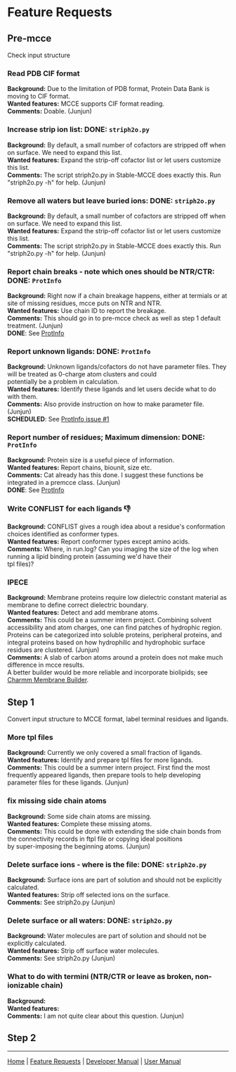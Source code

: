 # Feature Requests

## Pre-mcce
Check input structure

### Read PDB CIF format
**Background:** Due to the limitation of PDB format, Protein Data Bank is moving to CIF format.\
**Wanted features:** MCCE supports CIF format reading.\
**Comments:** Doable. (Junjun) 

### Increase strip ion list: DONE: `striph2o.py`
**Background:** By default, a small number of cofactors are stripped off when on surface. We need to expand this list.\
**Wanted features:** Expand the strip-off cofactor list or let users customize this list.\
**Comments:** The script striph2o.py in Stable-MCCE does exactly this. Run "striph2o.py -h" for help. (Junjun)

### Remove all waters but leave buried ions: DONE: `striph2o.py`
**Background:** By default, a small number of cofactors are stripped off when on surface. We need to expand this list.\
**Wanted features:** Expand the strip-off cofactor list or let users customize this list.\
**Comments:** The script striph2o.py in Stable-MCCE does exactly this. Run "striph2o.py -h" for help. (Junjun)

### Report chain breaks - note which ones should be NTR/CTR: DONE: `ProtInfo`
**Background:** Right now if a chain breakage happens, either at termials or at site of missing residues, mcce puts on NTR and NTR.\
**Wanted features:** Use chain ID to report the breakage.\
**Comments:** This should go in to pre-mcce check as well as step 1 default treatment. (Junjun)\
**DONE**: See [ProtInfo](https://github.com/GunnerLab/MCCE_ProtInfo)

### Report unknown ligands: DONE: `ProtInfo`
**Background:** Unknown ligands/cofactors do not have parameter files. They will be treated as 0-charge atom clusters and could \
potentially be a problem in calculation.\
**Wanted features:** Identify these ligands and let users decide what to do with them.\
**Comments:** Also provide instruction on how to make parameter file. (Junjun)\
**SCHEDULED**: See [ProtInfo issue #1](https://github.com/GunnerLab/MCCE_ProtInfo/issues/1)

### Report number of residues; Maximum dimension: DONE: `ProtInfo`
**Background:** Protein size is a useful piece of information.\
**Wanted features:** Report chains, biounit, size etc.\
**Comments:** Cat already has this done. I suggest these functions be integrated in a premcce class. (Junjun)\
**DONE**: See [ProtInfo](https://github.com/GunnerLab/MCCE_ProtInfo)

### Write CONFLIST for each ligands :-1:
**Background:** CONFLIST gives a rough idea about a residue's conformation choices identified as conformer types.\
**Wanted features:** Report conformer types except amino acids.\
**Comments:** Where, in run.log? Can you imaging the size of the log when running a lipid binding protein (assuming we'd have their\
tpl files)?

### IPECE
**Background:** Membrane proteins require low dielectric constant material as membrane to define correct dielectric boundary.\
**Wanted features:** Detect and add membrane atoms.\
**Comments:** This could be a summer intern project. Combining solvent accessibility and atom charges, one can find patches of hydrophic region.\
Proteins can be categorized into soluble proteins, peripheral proteins, and integral proteins based on how hydrophilic and hydrophobic surface \
residues are clustered. (Junjun) \
**Comments:** A slab of carbon atoms around a protein does not make much difference in mcce results.\
A better builder would be more reliable and incorporate biolipids; see [Charmm Membrane Builder](https://charmm-gui.org/?doc=tutorial&project=membrane).


## Step 1
Convert input structure to MCCE format, label terminal residues and ligands.

### More tpl files
**Background:** Currently we only covered a small fraction of ligands.\
**Wanted features:** Identify and prepare tpl files for more ligands.\
**Comments:** This could be a summer intern project. First find the most frequently appeared ligands, then prepare tools to help developing\
parameter files for these ligands. (Junjun)

### fix missing side chain atoms
**Background:** Some side chain atoms are missing.\
**Wanted features:** Complete these missing atoms.\
**Comments:** This could be done with extending the side chain bonds from the connectivity records in ftpl file or copying ideal positions\
by super-imposing the beginning atoms. (Junjun)

### Delete surface ions - where is the file: DONE: `striph2o.py`
**Background:** Surface ions are part of solution and should not be explicitly calculated.\
**Wanted features:** Strip off selected ions on the surface.\
**Comments:** See striph2o.py (Junjun)

### Delete surface or all waters: DONE: `striph2o.py`
**Background:** Water molecules are part of solution and should not be explicitly calculated.\
**Wanted features:** Strip off surface water molecules.\
**Comments:** See striph2o.py (Junjun)

### What to do with termini (NTR/CTR or leave as broken, non-ionizable chain)
**Background:** \
**Wanted features:** \
**Comments:** I am not quite clear about this question. (Junjun)


## Step 2

---
[Home](README.md) | [Feature Requests](Features.md) | [Developer Manual](DevManual.md) | [User Manual](UserManual.md)
